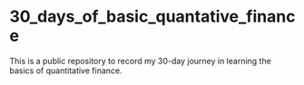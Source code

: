 # 30_days_of_basic_quantative_finance
This is a public repository to record my 30-day journey in learning the basics of quantitative finance. 
